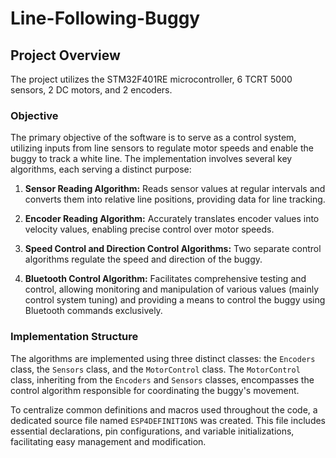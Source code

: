 # Line-Following-Buggy

## Project Overview

The project utilizes the STM32F401RE microcontroller, 6 TCRT 5000 sensors, 2 DC motors, and 2 encoders.

### Objective

The primary objective of the software is to serve as a control system, utilizing inputs from line sensors to regulate motor speeds and enable the buggy to track a white line. The implementation involves several key algorithms, each serving a distinct purpose:

1. **Sensor Reading Algorithm:** Reads sensor values at regular intervals and converts them into relative line positions, providing data for line tracking.
    
2. **Encoder Reading Algorithm:** Accurately translates encoder values into velocity values, enabling precise control over motor speeds.
    
3. **Speed Control and Direction Control Algorithms:** Two separate control algorithms regulate the speed and direction of the buggy.
    
4. **Bluetooth Control Algorithm:** Facilitates comprehensive testing and control, allowing monitoring and manipulation of various values (mainly control system tuning) and providing a means to control the buggy using Bluetooth commands exclusively.

### Implementation Structure

The algorithms are implemented using three distinct classes: the `Encoders` class, the `Sensors` class, and the `MotorControl` class. The `MotorControl` class, inheriting from the `Encoders` and `Sensors` classes, encompasses the control algorithm responsible for coordinating the buggy's movement.

To centralize common definitions and macros used throughout the code, a dedicated source file named `ESP4DEFINITIONS` was created. This file includes essential declarations, pin configurations, and variable initializations, facilitating easy management and modification.

